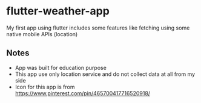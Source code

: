 # flutter-weather-app

My first app using flutter includes some features like fetching using some native mobile APIs (location)

## Notes

- App was built for education purpose
- This app use only location service and do not collect data at all from my side
- Icon for this app is from <https://www.pinterest.com/pin/465700417716520918/>
